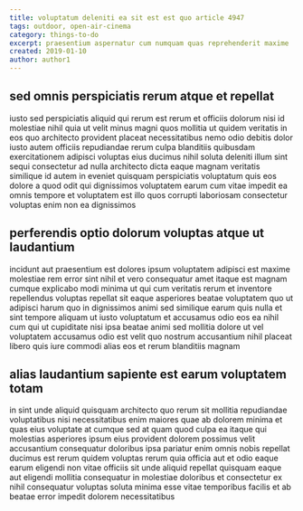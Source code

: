```yaml
---
title: voluptatum deleniti ea sit est est quo article 4947
tags: outdoor, open-air-cinema
category: things-to-do
excerpt: praesentium aspernatur cum numquam quas reprehenderit maxime
created: 2019-01-10
author: author1
---
```


## sed omnis perspiciatis rerum atque et repellat

iusto sed perspiciatis aliquid qui rerum est rerum et officiis dolorum nisi id molestiae nihil quia ut velit minus magni quos mollitia ut quidem veritatis in eos quo architecto provident placeat necessitatibus nemo odio debitis dolor iusto autem officiis repudiandae rerum culpa blanditiis quibusdam exercitationem adipisci voluptas eius ducimus nihil soluta deleniti illum sint sequi consectetur ad nulla architecto dicta eaque magnam veritatis similique id autem in eveniet quisquam perspiciatis voluptatum quis eos dolore a quod odit qui dignissimos voluptatem earum cum vitae impedit ea omnis tempore et voluptatem est illo quos corrupti laboriosam consectetur voluptas enim non ea dignissimos

## perferendis optio dolorum voluptas atque ut laudantium

incidunt aut praesentium est dolores ipsum voluptatem adipisci est maxime molestiae rem error sint nihil et vero consequatur amet itaque est magnam cumque explicabo modi minima ut qui cum veritatis rerum et inventore repellendus voluptas repellat sit eaque asperiores beatae voluptatem quo ut adipisci harum quo in dignissimos animi sed similique earum quis nulla et sint tempore aliquam ut iusto voluptatum et accusamus odio eos ea nihil cum qui ut cupiditate nisi ipsa beatae animi sed mollitia dolore ut vel voluptatem accusamus odio est velit quo nostrum accusantium nihil placeat libero quis iure commodi alias eos et rerum blanditiis magnam

## alias laudantium sapiente est earum voluptatem totam

in sint unde aliquid quisquam architecto quo rerum sit mollitia repudiandae voluptatibus nisi necessitatibus enim maiores quae ab dolorem minima et quas eius voluptate at cumque sed at quam quod culpa ea itaque qui molestias asperiores ipsum eius provident dolorem possimus velit accusantium consequatur doloribus ipsa pariatur enim omnis nobis repellat ducimus est rerum quidem voluptas rerum quia officia aut et odio eaque earum eligendi non vitae officiis sit unde aliquid repellat quisquam eaque aut eligendi mollitia consequatur in molestiae doloribus et consectetur ex nihil consequatur voluptas soluta minima esse vitae temporibus facilis et ab beatae error impedit dolorem necessitatibus
